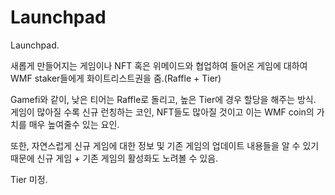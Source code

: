 # Launchpad

Launchpad.

&#x20;

새롭게 만들어지는 게임이나 NFT 혹은 위메이드와 협업하여 들어온 게임에 대하여 WMF staker들에게 화이트리스트권을 줌.(Raffle + Tier)

&#x20;

Gamefi와 같이, 낮은 티어는 Raffle로 돌리고, 높은 Tier에 경우 할당을 해주는 방식. 게임이 많아질 수록 신규 런칭하는 코인, NFT들도 많아질 것이고 이는 WMF coin의 가치를 매우 높여줄수 있는 요인.

또한, 자연스럽게 신규 게임에 대한 정보 및 기존 게임의 업데이트 내용들을 알 수 있기 때문에 신규 게임 + 기존 게임의 활성화도 노려볼 수 있음.

&#x20;

Tier 미정.
